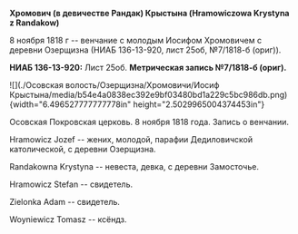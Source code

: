 **Хромович (в девичестве Рандак) Крыстына (Hramowiczowa Krystyna z
Randakow)**

8 ноября 1818 г -- венчание с молодым Иосифом Хромовичем с деревни
Озерщизна (НИАБ 136-13-920, лист 25об, №7/1818-б (ориг)).

**НИАБ 136-13-920:** Лист 25об. **Метрическая запись №7/1818-б (ориг).**

![](./Осовская волость/Озерщизна/Хромовичи/Иосиф Крыстына/media/b54e4a0838ec392e9bf03480bd1a229c5bc986db.png){width="6.496527777777778in"
height="2.5029965004374453in"}

Осовская Покровская церковь. 8 ноября 1818 года. Запись о венчании.

Hramowicz Jozef -- жених, молодой, парафии Дедиловичской католической, с
деревни Озерщизна.

Randakowna Krystyna -- невеста, девка, с деревни Замосточье.

Hramowicz Stefan -- свидетель.

Zielonka Adam -- свидетель.

Woyniewicz Tomasz -- ксёндз.
